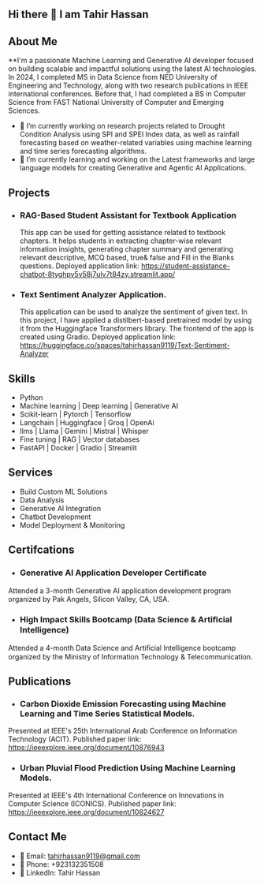 ## Hi there 👋 I am Tahir Hassan

## About Me
**I'm a passionate Machine Learning and Generative AI developer focused on building scalable and impactful solutions using the latest AI technologies. In 2024, I completed MS in Data Science from NED University of Engineering and Technology, along with two research publications in IEEE international conferences. Before that, I had completed a BS in Computer Science from FAST National University of Computer and Emerging Sciences.


- 🔭 I’m currently working on research projects related to Drought Condition Analysis using SPI and SPEI Index data, as well as rainfall forecasting based on weather-related variables using machine learning and time series forecasting algorithms.
- 🌱 I’m currently learning and working on the Latest frameworks and large language models for creating Generative and Agentic AI Applications. 

## Projects
- ### RAG-Based Student Assistant for Textbook Application
  This app can be used for getting assistance related to textbook chapters. It helps students in extracting chapter-wise relevant information insights, generating chapter summary and generating relevant descriptive, MCQ based, true& false and Fill in the Blanks questions.
  Deployed application link: https://student-assistance-chatbot-8tyghpv5v58j7ulv7t84zy.streamlit.app/
- ### Text Sentiment Analyzer Application.
  This application can be used to analyze the sentiment of given text. In this project, I have applied a distilbert-based pretrained model by using it from the Huggingface Transformers library. The frontend of the app is created using Gradio. Deployed application link: https://huggingface.co/spaces/tahirhassan9119/Text-Sentiment-Analyzer

## Skills
- Python
- Machine learning | Deep learning | Generative AI
- Scikit-learn | Pytorch | Tensorflow
- Langchain | Huggingface | Groq | OpenAi
- llms | Llama | Gemini | Mistral | Whisper
- Fine tuning | RAG | Vector databases
- FastAPI | Docker | Gradio | Streamlit 


## Services
-  Build Custom ML Solutions
-  Data Analysis
-  Generative AI Integration
-  Chatbot Development
-  Model Deployment & Monitoring


## Certifcations
- ### Generative AI Application Developer Certiﬁcate
Attended a 3-month Generative AI application development program organized by Pak Angels, Silicon Valley, CA, USA. 
- ### High Impact Skills Bootcamp (Data Science & Artiﬁcial Intelligence)
Attended a 4-month Data Science and Artiﬁcial Intelligence bootcamp organized by the Ministry of Information Technology & Telecommunication. 


## Publications
- ### Carbon Dioxide Emission Forecasting using Machine Learning and Time Series Statistical Models.
Presented at IEEE's 25th International Arab Conference on Information Technology (ACIT). Published paper link: https://ieeexplore.ieee.org/document/10876943
- ### Urban Pluvial Flood Prediction Using Machine Learning Models.
Presented at IEEE's 4th International Conference on Innovations in Computer Science (ICONICS). Published paper link: https://ieeexplore.ieee.org/document/10824627

  
## Contact Me
- 📧 Email: tahirhassan9119@gmail.com
- 📱 Phone: +923132351508
- 🔗 LinkedIn: Tahir Hassan
